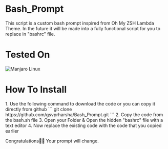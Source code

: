 # Bash_Prompt
This script is a custom bash prompt inspired from Oh My ZSH Lambda Theme. In the future it will be made into a fully functional script for you to replace in "bashrc" file. 

<h1>Tested On </h1>

![Manjaro Linux](https://img.shields.io/badge/manjaro-35BF5C?style=for-the-badge&logo=manjaro&logoColor=white)

<h1>How To Install</h1>
1. Use the following command to download the code or you can copy it directly from github
```
git clone https://github.com/gsvprharsha/Bash_Prompt.git
```
2. Copy the code from the bash.sh file
3. Open your Folder & Open the hidden "bashrc" file with a text editor
4. Now replace the existing code with the code that you copied earlier

Congratulations🥳🥳 Your prompt will change.



